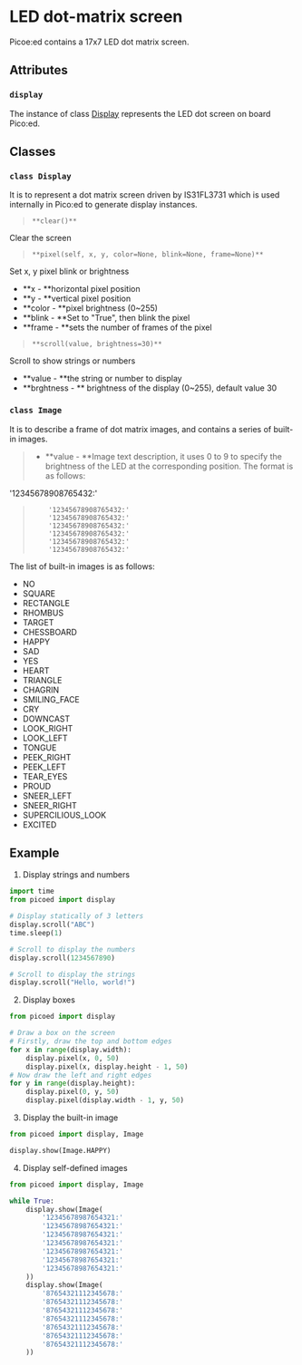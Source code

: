 
# LED dot-matrix screen

Picoe:ed contains a 17x7 LED dot matrix screen.

## Attributes

### `display`
The instance of class [Display](#okDdW) represents the LED dot screen on board Pico:ed.
## Classes
### `class Display`
It is to represent a dot matrix screen driven by IS31FL3731 which is used internally in Pico:ed to generate display instances.
> `**clear()**`

Clear the screen

> `**pixel(self, x, y, color=None, blink=None, frame=None)**`

Set x, y pixel blink or brightness

- **x - **horizontal pixel position
- **y - **vertical pixel position
- **color - **pixel brightness (0~255)
- **blink - **Set to "True", then blink the pixel
- **frame - **sets the number of frames of the pixel

> `**scroll(value, brightness=30)**`

Scroll to show strings or numbers

- **value - **the string or number to display
- **brghtness - ** brightness of the display (0~255), default value 30
### `class Image`
It is to describe a frame of dot matrix images, and contains a series of built-in images.
> - **value - **Image text description, it uses 0 to 9 to specify the brightness of the LED at the corresponding position. The format is as follows:
> 
'12345678908765432:'
>         '12345678908765432:'
>         '12345678908765432:'
>         '12345678908765432:'
>         '12345678908765432:'
>         '12345678908765432:'
>         '12345678908765432:'


The list of built-in images is as follows:

- NO
- SQUARE
- RECTANGLE
- RHOMBUS
- TARGET
- CHESSBOARD
- HAPPY
- SAD
- YES
- HEART
- TRIANGLE
- CHAGRIN
- SMILING_FACE
- CRY
- DOWNCAST
- LOOK_RIGHT
- LOOK_LEFT
- TONGUE
- PEEK_RIGHT
- PEEK_LEFT
- TEAR_EYES
- PROUD
- SNEER_LEFT
- SNEER_RIGHT
- SUPERCILIOUS_LOOK
- EXCITED
## Example
1. Display strings and numbers

```python
import time
from picoed import display

# Display statically of 3 letters
display.scroll("ABC")
time.sleep(1)

# Scroll to display the numbers
display.scroll(1234567890)

# Scroll to display the strings
display.scroll("Hello, world!")

```

2. Display boxes

```python
from picoed import display

# Draw a box on the screen
# Firstly, draw the top and bottom edges
for x in range(display.width):
    display.pixel(x, 0, 50)
    display.pixel(x, display.height - 1, 50)
# Now draw the left and right edges
for y in range(display.height):
    display.pixel(0, y, 50)
    display.pixel(display.width - 1, y, 50)

```

3. Display the built-in image

```python
from picoed import display, Image

display.show(Image.HAPPY)

```

4. Display self-defined images

```python
from picoed import display, Image

while True:
    display.show(Image(
        '12345678987654321:'
        '12345678987654321:'
        '12345678987654321:'
        '12345678987654321:'
        '12345678987654321:'
        '12345678987654321:'
        '12345678987654321:'
    ))
    display.show(Image(
        '87654321112345678:'
        '87654321112345678:'
        '87654321112345678:'
        '87654321112345678:'
        '87654321112345678:'
        '87654321112345678:'
        '87654321112345678:'
    ))

```
### 
#### 
